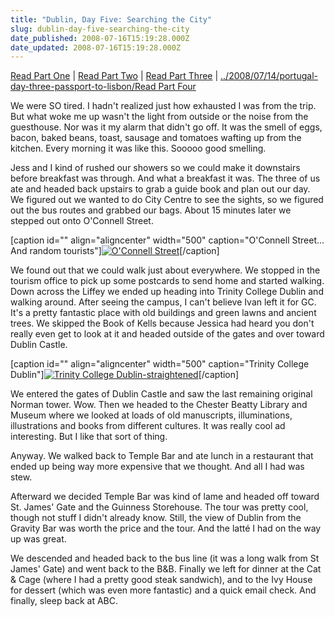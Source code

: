 ```yaml
---
title: "Dublin, Day Five: Searching the City"
slug: dublin-day-five-searching-the-city
date_published: 2008-07-16T15:19:28.000Z
date_updated: 2008-07-16T15:19:28.000Z
---
```


[Read Part One](../2008/07/12/portugal-day-one/) | [Read Part Two](../2008/07/13/portugal-day-two-the-wedding/) | [Read Part Three](../2008/07/14/portugal-day-three-passport-to-lisbon/) | [../2008/07/14/portugal-day-three-passport-to-lisbon/](../2008/07/14/portugal-day-three-passport-to-lisbon/)[Read Part Four](http://joel.thegoodmanblog.com/2008/07/15/portugal-dublin-day-four-flight-over-waters/)

We were SO tired. I hadn't realized just how exhausted I was from the trip. But what woke me up wasn't the light from outside or the noise from the guesthouse. Nor was it my alarm that didn't go off. It was the smell of eggs, bacon, baked beans, toast, sausage and tomatoes wafting up from the kitchen. Every morning it was like this. Sooooo good smelling.

Jess and I kind of rushed our showers so we could make it downstairs before breakfast was through. And what a breakfast it was. The three of us ate and headed back upstairs to grab a guide book and plan out our day. We figured out we wanted to do City Centre to see the sights, so we figured out the bus routes and grabbed our bags. About 15 minutes later we stepped out onto O'Connell Street.

[caption id="" align="aligncenter" width="500" caption="O'Connell Street... And random tourists"][![O'Connell Street](http://farm4.static.flickr.com/3222/2662232371_47a1fb04ec.jpg)](http://www.flickr.com/photos/asilentthing/2662232371/)[/caption]

We found out that we could walk just about everywhere. We stopped in the tourism office to pick up some postcards to send home and started walking. Down across the Liffey we ended up heading into Trinity College Dublin and walking around. After seeing the campus, I can't believe Ivan left it for GC. It's a pretty fantastic place with old buildings and green lawns and ancient trees. We skipped the Book of Kells because Jessica had heard you don't really even get to look at it and headed outside of the gates and over toward Dublin Castle.

[caption id="" align="aligncenter" width="500" caption="Trinity College Dublin"][![Trinity College Dublin-straightened](http://farm4.static.flickr.com/3041/2675443550_96316e9869.jpg)](http://www.flickr.com/photos/asilentthing/2675443550/)[/caption]

We entered the gates of Dublin Castle and saw the last remaining original Norman tower. Wow. Then we headed to the Chester Beatty Library and Museum where we looked at loads of old manuscripts, illuminations, illustrations and books from different cultures. It was really cool ad interesting. But I like that sort of thing.

Anyway. We walked back to Temple Bar and ate lunch in a restaurant that ended up being way more expensive that we thought. And all I had was stew.

Afterward we decided Temple Bar was kind of lame and headed off toward St. James' Gate and the Guinness Storehouse. The tour was pretty cool, though not stuff I didn't already know. Still, the view of Dublin from the Gravity Bar was worth the price and the tour. And the latté I had on the way up was great.

We descended and headed back to the bus line (it was a long walk from St James' Gate) and went back to the B&B. Finally we left for dinner at the Cat & Cage (where I had a pretty good steak sandwich), and to the Ivy House for dessert (which was even more fantastic) and a quick email check. And finally, sleep back at ABC.
